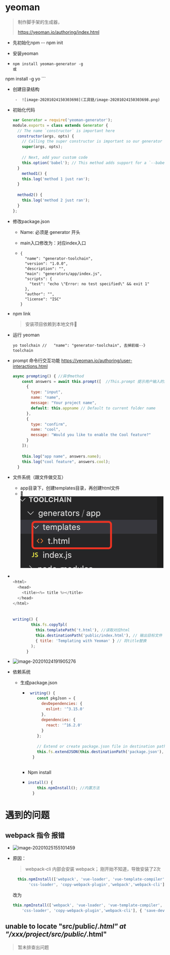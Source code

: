# yeoman

> 制作脚手架的生成器，
>
> https://yeoman.io/authoring/index.html

   - 先初始化npm  --  npm init 

   - 安装yeoman

   - ```
     npm install yeoman-generator -g
     或
npm install -g yo
     ```
     
   - 创建目录结构

          -  ![image-20201024150303698](工具链/image-20201024150303698.png)

- 初始化代码

  ```js
  var Generator = require('yeoman-generator');
  module.exports = class extends Generator {
    // The name `constructor` is important here
    constructor(args, opts) {
      // Calling the super constructor is important so our generator is correctly set up
      super(args, opts);
  
      // Next, add your custom code
      this.option('babel'); // This method adds support for a `--babel` flag
    }
      method1() {
      this.log('method 1 just ran');
    }
  
    method2() {
      this.log('method 2 just ran');
    }
  };
  ```

  

- 修改package.json 

  - Name: 必须是 generator 开头

  - main入口修改为：对应index入口

  - ```
    {
      "name": "generator-toolchain",
      "version": "1.0.0",
      "description": "",
      "main": "generators/app/index.js",
      "scripts": {
        "test": "echo \"Error: no test specified\" && exit 1"
      },
      "author": "",
      "license": "ISC"
    }
    
    ```

- npm link 

  > 安装项目依赖到本地文件

- 运行 yeoman    

  ```
  yo toolchain //   "name": "generator-toolchain", 去掉前缀--》 toolchain
  ```



- prompt  命令行交互功能  https://yeoman.io/authoring/user-interactions.html

  ```js
  async prompting() { //异步method
      const answers = await this.prompt([  //This.prompt 提示用户输入的对象
        {
          type: "input",
          name: "name",
          message: "Your project name",
          default: this.appname // Default to current folder name
        },
        {
          type: "confirm",
          name: "cool",
          message: "Would you like to enable the Cool feature?"
        }
      ]);
  
      this.log("app name", answers.name);
      this.log("cool feature", answers.cool);
    }
  ```

  

- 文件系统（跟文件做交互）

  - app目录下，创建templates目录，再创建html文件
  - ![image-20201024191457613](工具链/image-20201024191457613.png)

- ```js
   
  <html>
    <head>
      <title><%= title %></title>
    </head>
  </html>
  
  
  writing() {
          this.fs.copyTpl(
            this.templatePath('t.html'), //读取对应html
            this.destinationPath('public/index.html'), // 输出目标文件
            { title: 'Templating with Yeoman' } // 将title替换
          );
        }
  ```

- ![image-20201024191905276](工具链/image-20201024191905276.png)

- 依赖系统

  - 生成package.json

    - ```js
       writing() {
          const pkgJson = {
            devDependencies: {
              eslint: '^3.15.0'
            },
            dependencies: {
              react: '^16.2.0'
            }
          };
        
          // Extend or create package.json file in destination path
          this.fs.extendJSON(this.destinationPath('package.json'), pkgJson);
        }
        
      ```

    -  Npm install

    - ```js
      install() {
          this.npmInstall(); //内置方法
        }
      ```

# 遇到的问题

## webpack 指令 报错

- ![image-20201025155101459](/Users/lomowu/weiYunDisk/web/winter/工具链/image-20201025155101459.png)

- 原因：
  
  > webpack-cli 内部会安装 webpack； 刚开始不知道，导致安装了2次
  
  ```js
    this.npmInstall(['webpack', 'vue-loader', 'vue-template-compiler', 'vue-style-loader',
         'css-loader', 'copy-webpack-plugin','webpack','webpack-cli'], { 'save-dev': true });
  ```
  
  改为
  
  ```js
  this.npmInstall(['webpack', 'vue-loader', 'vue-template-compiler', 'vue-style-loader',
      'css-loader', 'copy-webpack-plugin','webpack-cli'], { 'save-dev': true });
  ```
  
  

## <e> unable to locate "src/public/*.html" at "/xxx/project/src/public/*.html"

> 暂未排查出问题